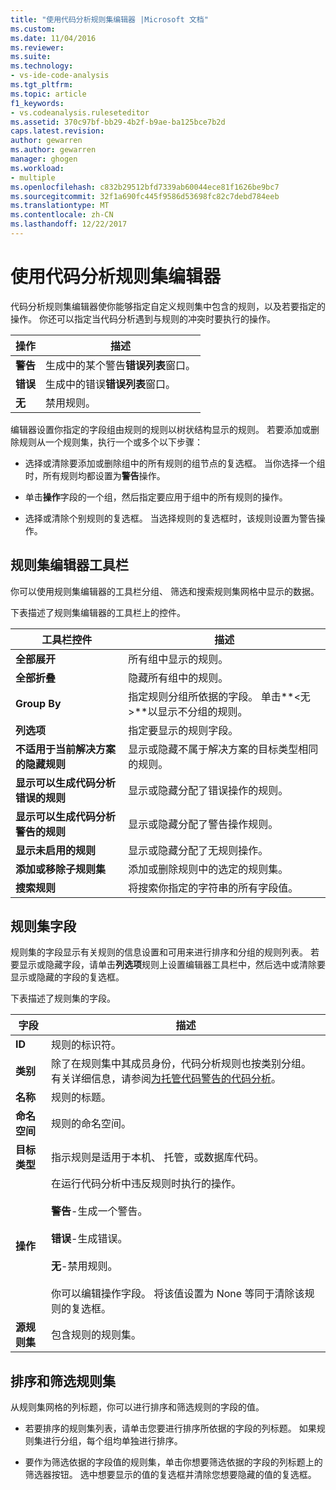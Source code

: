 ```yaml
---
title: "使用代码分析规则集编辑器 |Microsoft 文档"
ms.custom: 
ms.date: 11/04/2016
ms.reviewer: 
ms.suite: 
ms.technology:
- vs-ide-code-analysis
ms.tgt_pltfrm: 
ms.topic: article
f1_keywords:
- vs.codeanalysis.ruleseteditor
ms.assetid: 370c97bf-bb29-4b2f-b9ae-ba125bce7b2d
caps.latest.revision: 
author: gewarren
ms.author: gewarren
manager: ghogen
ms.workload:
- multiple
ms.openlocfilehash: c832b29512bfd7339ab60044ece81f1626be9bc7
ms.sourcegitcommit: 32f1a690fc445f9586d53698fc82c7debd784eeb
ms.translationtype: MT
ms.contentlocale: zh-CN
ms.lasthandoff: 12/22/2017
---
```

# <a name="working-in-the-code-analysis-rule-set-editor"></a>使用代码分析规则集编辑器
代码分析规则集编辑器使你能够指定自定义规则集中包含的规则，以及若要指定的操作。 你还可以指定当代码分析遇到与规则的冲突时要执行的操作。  
  
|操作|描述|  
|------------|-----------------|  
|**警告**|生成中的某个警告**错误列表**窗口。|  
|**错误**|生成中的错误**错误列表**窗口。|  
|**无**|禁用规则。|  
  
 编辑器设置你指定的字段组由规则的规则以树状结构显示的规则。 若要添加或删除规则从一个规则集，执行一个或多个以下步骤：  
  
-   选择或清除要添加或删除组中的所有规则的组节点的复选框。 当你选择一个组时，所有规则均都设置为**警告**操作。  
  
-   单击**操作**字段的一个组，然后指定要应用于组中的所有规则的操作。  
  
-   选择或清除个别规则的复选框。 当选择规则的复选框时，该规则设置为警告操作。  
  
## <a name="rule-set-editor-toolbar"></a>规则集编辑器工具栏  
 你可以使用规则集编辑器的工具栏分组、 筛选和搜索规则集网格中显示的数据。  
  
 下表描述了规则集编辑器的工具栏上的控件。  
  
|工具栏控件|描述|  
|---------------------|-----------------|  
|**全部展开**|所有组中显示的规则。|  
|**全部折叠**|隐藏所有组中的规则。|  
|**Group By**|指定规则分组所依据的字段。 单击**\<无 >**以显示不分组的规则。|  
|**列选项**|指定要显示的规则字段。|  
|**不适用于当前解决方案的隐藏规则**|显示或隐藏不属于解决方案的目标类型相同的规则。|  
|**显示可以生成代码分析错误的规则**|显示或隐藏分配了错误操作的规则。|  
|**显示可以生成代码分析警告的规则**|显示或隐藏分配了警告操作规则。|  
|**显示未启用的规则**|显示或隐藏分配了无规则操作。|  
|**添加或移除子规则集**|添加或删除规则中的选定的规则集。|  
|**搜索规则**|将搜索你指定的字符串的所有字段值。|  
  
## <a name="rule-set-fields"></a>规则集字段  
 规则集的字段显示有关规则的信息设置和可用来进行排序和分组的规则列表。 若要显示或隐藏字段，请单击**列选项**规则上设置编辑器工具栏中，然后选中或清除要显示或隐藏的字段的复选框。  
  
 下表描述了规则集的字段。  
  
|字段|描述|  
|-----------|-----------------|  
|**ID**|规则的标识符。|  
|**类别**|除了在规则集中其成员身份，代码分析规则也按类别分组。 有关详细信息，请参阅[为托管代码警告的代码分析](../code-quality/code-analysis-for-managed-code-warnings.md)。|  
|**名称**|规则的标题。|  
|**命名空间**|规则的命名空间。|  
|**目标类型**|指示规则是适用于本机、 托管，或数据库代码。|  
|**操作**|在运行代码分析中违反规则时执行的操作。<br /><br /> **警告**-生成一个警告。<br /><br /> **错误**-生成错误。<br /><br /> **无**-禁用规则。<br /><br /> 你可以编辑操作字段。 将该值设置为 None 等同于清除该规则的复选框。|  
|**源规则集**|包含规则的规则集。|  
  
## <a name="sorting-and-filtering-rule-sets"></a>排序和筛选规则集  
 从规则集网格的列标题，你可以进行排序和筛选规则的字段的值。  
  
-   若要排序的规则集列表，请单击您要进行排序所依据的字段的列标题。 如果规则集进行分组，每个组均单独进行排序。  
  
-   要作为筛选依据的字段值的规则集，单击你想要筛选依据的字段的列标题上的筛选器按钮。 选中想要显示的值的复选框并清除您想要隐藏的值的复选框。
